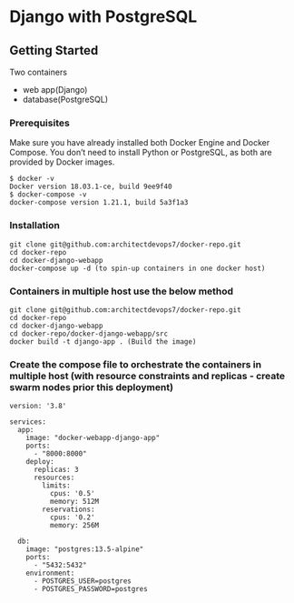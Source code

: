 # Django with PostgreSQL

## Getting Started

Two containers
  * web app(Django)
  * database(PostgreSQL)


### Prerequisites

Make sure you have already installed both Docker Engine and Docker Compose.
You don’t need to install Python or PostgreSQL, as both are provided by Docker images.

```
$ docker -v
Docker version 18.03.1-ce, build 9ee9f40
$ docker-compose -v
docker-compose version 1.21.1, build 5a3f1a3
```

### Installation

```
git clone git@github.com:architectdevops7/docker-repo.git
cd docker-repo
cd docker-django-webapp
docker-compose up -d (to spin-up containers in one docker host)
```
### Containers in multiple host use the below method
```
git clone git@github.com:architectdevops7/docker-repo.git
cd docker-repo
cd docker-django-webapp
cd docker-repo/docker-django-webapp/src
docker build -t django-app . (Build the image)
```

### Create the compose file to orchestrate the containers in multiple host (with resource constraints and replicas - create swarm nodes prior this deployment)
```
version: '3.8'

services:
  app:
    image: "docker-webapp-django-app"
    ports:
      - "8000:8000"
    deploy:
      replicas: 3
      resources:
        limits:
          cpus: '0.5'
          memory: 512M
        reservations:
          cpus: '0.2'
          memory: 256M

  db:
    image: "postgres:13.5-alpine"
    ports:
      - "5432:5432"
    environment:
      - POSTGRES_USER=postgres
      - POSTGRES_PASSWORD=postgres
```




